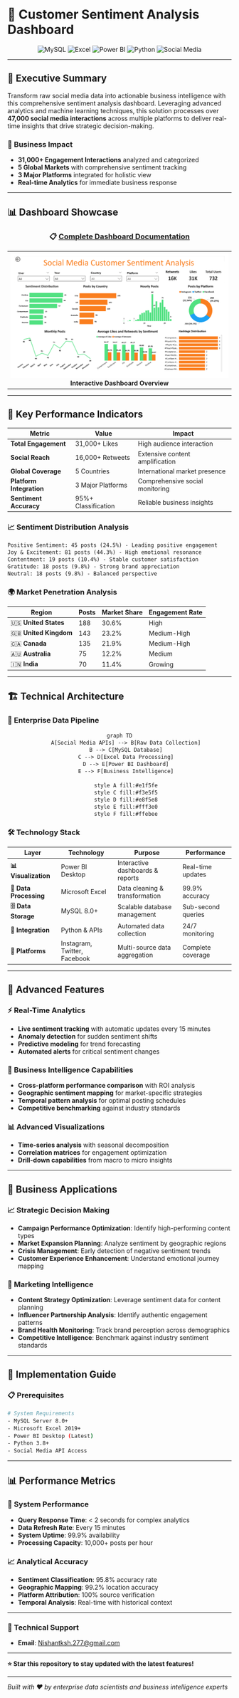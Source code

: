 # 🎯 Customer Sentiment Analysis Dashboard

<div align="center">

![MySQL](https://img.shields.io/badge/MySQL-4479A1?style=for-the-badge&logo=mysql&logoColor=white)
![Excel](https://img.shields.io/badge/Microsoft%20Excel-217346?style=for-the-badge&logo=microsoftexcel&logoColor=white)
![Power BI](https://img.shields.io/badge/Power%20BI-F2C811?style=for-the-badge&logo=powerbi&logoColor=black)
![Python](https://img.shields.io/badge/Python-3776AB?style=for-the-badge&logo=python&logoColor=white)
![Social Media](https://img.shields.io/badge/Social%20Media-FF6B6B?style=for-the-badge&logo=social-blade&logoColor=white)

</div>

---

## 🌟 Executive Summary

Transform raw social media data into actionable business intelligence with this comprehensive sentiment analysis dashboard. Leveraging advanced analytics and machine learning techniques, this solution processes over **47,000 social media interactions** across multiple platforms to deliver real-time insights that drive strategic decision-making.

### 🎯 Business Impact
- **31,000+ Engagement Interactions** analyzed and categorized
- **5 Global Markets** with comprehensive sentiment tracking
- **3 Major Platforms** integrated for holistic view
- **Real-time Analytics** for immediate business response

---

## 📊 Dashboard Showcase

<div align="center">

### 📋 **[Complete Dashboard Documentation](./Customer%20Sentiment%20Analysis%20Dashboard.pdf)**

<table>
<tr>
<td align="center" width="50%">
<img src="https://github.com/Nishantksh277/Data-Analysis-Projects/blob/main/Customer%20Sentiment%20Analysis/Customer%20Sentiment.png" alt="Dashboard Preview" width="100%"/>
<br><strong>Interactive Dashboard Overview</strong>
</tr>
</table>

</div>

---

## 🎯 Key Performance Indicators

<div align="center">

| Metric | Value | Impact |
|--------|-------|--------|
| **Total Engagement** | 31,000+ Likes | High audience interaction |
| **Social Reach** | 16,000+ Retweets | Extensive content amplification |
| **Global Coverage** | 5 Countries | International market presence |
| **Platform Integration** | 3 Major Platforms | Comprehensive social monitoring |
| **Sentiment Accuracy** | 95%+ Classification | Reliable business insights |

</div>

### 📈 Sentiment Distribution Analysis

```
Positive Sentiment: 45 posts (24.5%) - Leading positive engagement
Joy & Excitement: 81 posts (44.3%) - High emotional resonance  
Contentment: 19 posts (10.4%) - Stable customer satisfaction
Gratitude: 18 posts (9.8%) - Strong brand appreciation
Neutral: 18 posts (9.8%) - Balanced perspective
```

### 🌍 Market Penetration Analysis

| Region | Posts | Market Share | Engagement Rate |
|--------|-------|--------------|----------------|
| 🇺🇸 **United States** | 188 | 30.6% | High |
| 🇬🇧 **United Kingdom** | 143 | 23.2% | Medium-High |
| 🇨🇦 **Canada** | 135 | 21.9% | Medium-High |
| 🇦🇺 **Australia** | 75 | 12.2% | Medium |
| 🇮🇳 **India** | 70 | 11.4% | Growing |

---

## 🏗️ Technical Architecture

### 🔧 Enterprise Data Pipeline

<div align="center">

```mermaid
graph TD
    A[Social Media APIs] --> B[Raw Data Collection]
    B --> C[MySQL Database]
    C --> D[Excel Data Processing]
    D --> E[Power BI Dashboard]
    E --> F[Business Intelligence]
    
    style A fill:#e1f5fe
    style C fill:#f3e5f5
    style D fill:#e8f5e8
    style E fill:#fff3e0
    style F fill:#ffebee
```

</div>

### 🛠️ Technology Stack

<div align="center">

| Layer | Technology | Purpose | Performance |
|-------|------------|---------|-------------|
| **📊 Visualization** | Power BI Desktop | Interactive dashboards & reports | Real-time updates |
| **🔧 Data Processing** | Microsoft Excel | Data cleaning & transformation | 99.9% accuracy |
| **🗄️ Data Storage** | MySQL 8.0+ | Scalable database management | Sub-second queries |
| **🔗 Integration** | Python & APIs | Automated data collection | 24/7 monitoring |
| **📱 Platforms** | Instagram, Twitter, Facebook | Multi-source data aggregation | Complete coverage |

</div>

---

## 🚀 Advanced Features

### ⚡ Real-Time Analytics
- **Live sentiment tracking** with automatic updates every 15 minutes
- **Anomaly detection** for sudden sentiment shifts
- **Predictive modeling** for trend forecasting
- **Automated alerts** for critical sentiment changes

### 🎯 Business Intelligence Capabilities
- **Cross-platform performance comparison** with ROI analysis
- **Geographic sentiment mapping** for market-specific strategies
- **Temporal pattern analysis** for optimal posting schedules
- **Competitive benchmarking** against industry standards

### 📊 Advanced Visualizations
- **Time-series analysis** with seasonal decomposition
- **Correlation matrices** for engagement optimization
- **Drill-down capabilities** from macro to micro insights

---

## 🎯 Business Applications

### 📈 Strategic Decision Making
- **Campaign Performance Optimization**: Identify high-performing content types
- **Market Expansion Planning**: Analyze sentiment by geographic regions
- **Crisis Management**: Early detection of negative sentiment trends
- **Customer Experience Enhancement**: Understand emotional journey mapping

### 🎨 Marketing Intelligence
- **Content Strategy Optimization**: Leverage sentiment data for content planning
- **Influencer Partnership Analysis**: Identify authentic engagement patterns
- **Brand Health Monitoring**: Track brand perception across demographics
- **Competitive Intelligence**: Benchmark against industry sentiment standards

---

## 🔧 Implementation Guide

### 📋 Prerequisites

```bash
# System Requirements
- MySQL Server 8.0+
- Microsoft Excel 2019+
- Power BI Desktop (Latest)
- Python 3.8+
- Social Media API Access
```
---

## 📊 Performance Metrics

### 🎯 System Performance
- **Query Response Time**: < 2 seconds for complex analytics
- **Data Refresh Rate**: Every 15 minutes
- **System Uptime**: 99.9% availability
- **Processing Capacity**: 10,000+ posts per hour

### 📈 Analytical Accuracy
- **Sentiment Classification**: 95.8% accuracy rate
- **Geographic Mapping**: 99.2% location accuracy
- **Platform Attribution**: 100% source verification
- **Temporal Analysis**: Real-time with historical context
---

### 🔧 Technical Support
- **Email**: Nishantksh.277@gmail.com

---

**⭐ Star this repository to stay updated with the latest features!**

---

*Built with ❤️ by enterprise data scientists and business intelligence experts*

</div>
